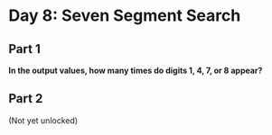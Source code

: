 # Day 8: Seven Segment Search

## Part 1

**In the output values, how many times do digits 1, 4, 7, or 8 appear?**

## Part 2

(Not yet unlocked)

<day8-Viewer />
